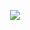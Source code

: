 <p align="center">
   <a href="https://github.com/KeziahVandepuy/KeziahVandepuy.github.io"><img src="https://img.shields.io/github/stars/KeziahVandepuy/KeziahVandepuy.github.io alt="LogoGiv"></a>
</p>
